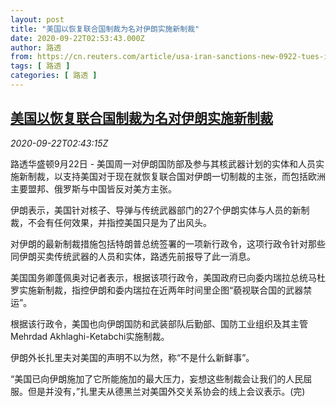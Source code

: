 ```yaml
---
layout: post
title: "美国以恢复联合国制裁为名对伊朗实施新制裁"
date: 2020-09-22T02:53:43.000Z
author: 路透
from: https://cn.reuters.com/article/usa-iran-sanctions-new-0922-tues-idCNKCS26D06F
tags: [ 路透 ]
categories: [ 路透 ]
---
```

<!--1600743223000-->
[美国以恢复联合国制裁为名对伊朗实施新制裁](https://cn.reuters.com/article/usa-iran-sanctions-new-0922-tues-idCNKCS26D06F)
------

<div>
<div><i>2020-09-22T02:43:15Z</i></div><p>路透华盛顿9月22日 - 美国周一对伊朗国防部及参与其核武器计划的实体和人员实施新制裁，以支持美国对于现在就恢复联合国对伊朗一切制裁的主张，而包括欧洲主要盟邦、俄罗斯与中国皆反对美方主张。</p><p>伊朗表示，美国针对核子、导弹与传统武器部门的27个伊朗实体与人员的新制裁，不会有任何效果，并指控美国只是为了出风头。</p><p>对伊朗的最新制裁措施包括特朗普总统签署的一项新行政令，这项行政令针对那些同伊朗买卖传统武器的人员和实体，路透先前报导了此一消息。</p><p>美国国务卿蓬佩奥对记者表示，根据该项行政令，美国政府已向委内瑞拉总统马杜罗实施新制裁，指控伊朗和委内瑞拉在近两年时间里企图“藐视联合国的武器禁运”。</p><p>根据该行政令，美国也向伊朗国防和武装部队后勤部、国防工业组织及其主管Mehrdad Akhlaghi-Ketabchi实施制裁。</p><p>伊朗外长扎里夫对美国的声明不以为然，称“不是什么新鲜事”。</p><p>“美国已向伊朗施加了它所能施加的最大压力，妄想这些制裁会让我们的人民屈服。但是并没有，”扎里夫从德黑兰对美国外交关系协会的线上会议表示。(完)</p>
</div>
